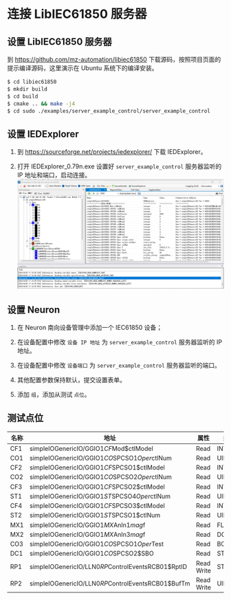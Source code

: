 # 连接 LibIEC61850 服务器

## 设置 LibIEC61850 服务器

到 https://github.com/mz-automation/libiec61850 下载源码，按照项目页面的提示编译源码，这里演示在 Ubuntu 系统下的编译安装。

```sh
$ cd libiec61850
$ mkdir build
$ cd build
$ cmake .. && make -j4
$ cd sudo ./examples/server_example_control/server_example_control
```

## 设置 IEDExplorer

1. 到 https://sourceforge.net/projects/iedexplorer/ 下载 IEDExplorer。

2. 打开 IEDExplorer_0.79n.exe 设置好 `server_example_control` 服务器监听的 IP 地址和端口，启动连接。
![libiec61850_1](./assets/libiec61850_1.jpg)

## 设置 Neuron

1. 在 Neuron 南向设备管理中添加一个 IEC61850 设备；

2. 在设备配置中修改 `设备 IP 地址` 为 `server_example_control` 服务器监听的 IP 地址。

3. 在设备配置中修改 `设备端口` 为 `server_example_control` 服务器监听的端口。

4. 其他配置参数保持默认，提交设置表单。

5. 添加 `组`，添加从测试 `点位`。

## 测试点位

| 名称 | 地址                                  | 属性 | 类型   |
| ---- | ------------------------------------- | ---- | ------ |
| CF1  | simpleIOGenericIO/GGIO1$CF$Mod$ctlModel       | Read | INT8   |
| CO1  | simpleIOGenericIO/GGIO1$CO$SPCSO1$Oper$ctlNum | Read | UINT8  |
| CF2  | simpleIOGenericIO/GGIO1$CF$SPCSO1$ctlModel    | Read | INT16  |
| CO2  | simpleIOGenericIO/GGIO1$CO$SPCSO2$Oper$ctlNum | Read | UINT16 |
| CF3  | simpleIOGenericIO/GGIO1$CF$SPCSO2$ctlModel    | Read | INT32  |
| ST1  | simpleIOGenericIO/GGIO1$ST$SPCSO4$Oper$ctlNum | Read | UINT32 |
| CF4  | simpleIOGenericIO/GGIO1$CF$SPCSO3$ctlModel    | Read | INT64  |
| ST2  | simpleIOGenericIO/GGIO1$ST$SPCSO1$ctlNum      | Read | UINT64 |
| MX1  | simpleIOGenericIO/GGIO1$MX$AnIn1$mag$f        | Read | FLOAT  |
| MX2  | simpleIOGenericIO/GGIO1$MX$AnIn3$mag$f        | Read | DOUBLE |
| CO3  | simpleIOGenericIO/GGIO1$CO$SPCSO1$Oper$Test   | Read | BOOL   |
| DC1  | simpleIOGenericIO/GGIO1$CO$SPCSO2$SBO         | Read | STRING |
| RP1  | simpleIOGenericIO/LLN0$RP$ControlEventsRCB01$RptID         | Read Write | STRING |
| RP2  | simpleIOGenericIO/LLN0$RP$ControlEventsRCB01$BufTm         | Read Write | UINT32 |

